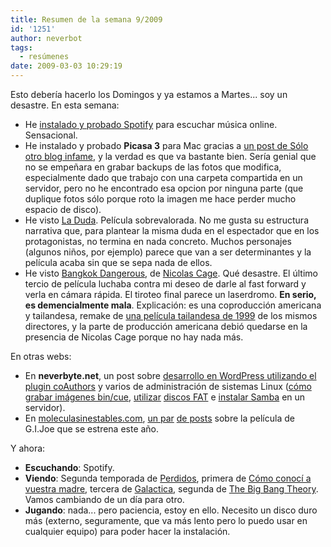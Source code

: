 ```yaml
---
title: Resumen de la semana 9/2009
id: '1251'
author: neverbot
tags:
  - resúmenes
date: 2009-03-03 10:29:19
---
```


Esto debería hacerlo los Domingos y ya estamos a Martes... soy un desastre. En esta semana:

* He [instalado y probado Spotify](/probando-spotify-y-como-hacerlo-sin-invitaciones/) para escuchar música online. Sensacional.
* He instalado y probado **Picasa 3** para Mac gracias a [un post de Sólo otro blog infame](http://solo.infames.org/picasa-3-para-mac-la-alternativa-a-iphoto/), y la verdad es que va bastante bien. Sería genial que no se empeñara en grabar backups de las fotos que modifica, especialmente dado que trabajo con una carpeta compartida en un servidor, pero no he encontrado esa opcion por ninguna parte (que duplique fotos sólo porque roto la imagen me hace perder mucho espacio de disco).
* He visto [La Duda](http://www.imdb.com/title/tt0918927/). Película sobrevalorada. No me gusta su estructura narrativa que, para plantear la misma duda en el espectador que en los protagonistas, no termina en nada concreto. Muchos personajes (algunos niños, por ejemplo) parece que van a ser determinantes y la película acaba sin que se sepa nada de ellos.
* He visto [Bangkok Dangerous](http://www.imdb.com/title/tt0814022/), de [Nicolas Cage](http://www.imdb.com/name/nm0000115/). Qué desastre. El último tercio de película luchaba contra mi deseo de darle al fast forward y verla en cámara rápida. El tiroteo final parece un laserdromo. **En serio, es demencialmente mala**. Explicación: es una coproducción americana y tailandesa, remake de [una película tailandesa de 1999](http://www.imdb.com/title/tt0263101/) de los mismos directores, y la parte de producción americana debió quedarse en la presencia de Nicolas Cage porque no hay nada más.

En otras webs:

* En **neverbyte.net**, un post sobre [desarrollo en WordPress utilizando el plugin coAuthors](http://www.neverbyte.net/archivo/wordpress-mostrar-multiples-gravatar-usando-coauthors/) y varios de administración de sistemas Linux ([cómo grabar imágenes bin/cue](http://www.neverbyte.net/archivo/ubuntu-grabar-imagenes-de-cd-en-formato-bincue/), [utilizar](http://www.neverbyte.net/archivo/linux-cambiar-el-label-nombre-de-un-disco-fat/) [discos FAT](http://www.neverbyte.net/archivo/linux-montar-un-disco-fat-simulando-el-sistema-de-permisos/) e [instalar Samba](http://www.neverbyte.net/archivo/linux-compartir-carpetas-con-tu-red-windows-usando-samba/) en un servidor).
* En [moleculasinestables.com](http://www.moleculasinestables.com/), [un par](http://www.moleculasinestables.com/archivo/gijoe-the-rise-of-cobra/) [de posts](http://www.moleculasinestables.com/archivo/gijoe-the-rise-of-cobra-tv-spot/) sobre la película de G.I.Joe que se estrena este año.

Y ahora:

* **Escuchando**: Spotify.
* **Viendo**: Segunda temporada de [Perdidos](http://www.tv.com/lost/show/24313/summary.html), primera de [Cómo conocí a vuestra madre](http://www.tv.com/how-i-met-your-mother/show/33700/summary.html), tercera de [Galactica](http://www.tv.com/battlestar-galactica-2003/show/23557/summary.html), segunda de [The Big Bang Theory](http://www.tv.com/the-big-bang-theory/show/58056/summary.html). Vamos cambiando de un día para otro.
* **Jugando**: nada... pero paciencia, estoy en ello. Necesito un disco duro más (externo, seguramente, que va más lento pero lo puedo usar en cualquier equipo) para poder hacer la instalación.
